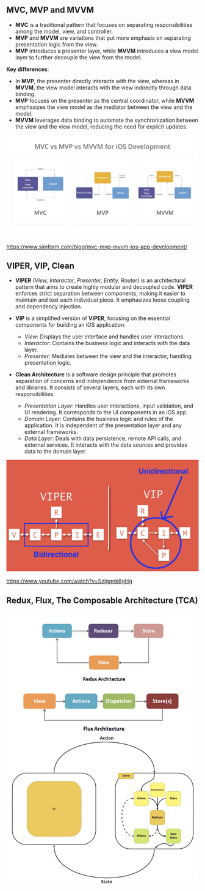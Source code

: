 ## MVC, MVP and MVVM

- **MVC** is a traditional pattern that focuses on separating responsibilities among the model, view, and controller. 
- **MVP** and **MVVM** are variations that put more emphasis on separating presentation logic from the view. 
- **MVP** introduces a presenter layer, while **MVVM** introduces a view model layer to further decouple the view from the model.

**Key differences**:

- In **MVP**, the presenter directly interacts with the view, whereas in **MVVM**, the view model interacts with the view indirectly through data binding.
- **MVP** focuses on the presenter as the central coordinator, while **MVVM** emphasizes the view model as the mediator between the view and the model.
- **MVVM** leverages data binding to automate the synchronization between the view and the view model, reducing the need for explicit updates.

![MVC, MVP and MVVM](/Figures/ArchitecturePatterns/figure1.jpeg)

https://www.simform.com/blog/mvc-mvp-mvvm-ios-app-development/

## VIPER, VIP, Clean

- **VIPER** *(View, Interactor, Presenter, Entity, Router)* is an architectural pattern that aims to create highly modular and decoupled code. **VIPER** enforces strict separation between components, making it easier to maintain and test each individual piece. It emphasizes loose coupling and dependency injection.

- **VIP** is a simplified version of **VIPER**, focusing on the essential components for building an iOS application:
    - *View*: Displays the user interface and handles user interactions.
    - *Interactor*: Contains the business logic and interacts with the data layer.
    - *Presenter*: Mediates between the view and the interactor, handling presentation logic.

- **Clean Architecture** is a software design principle that promotes separation of concerns and independence from external frameworks and libraries. It consists of several layers, each with its own responsibilities:
    - *Presentation Layer*: Handles user interactions, input validation, and UI rendering. It corresponds to the UI components in an iOS app.
    - *Domain Layer*: Contains the business logic and rules of the application. It is independent of the presentation layer and any external frameworks.
    - *Data Layer*: Deals with data persistence, remote API calls, and external services. It interacts with the data sources and provides data to the domain layer.

![VIPER, VIP, Clean](/Figures/ArchitecturePatterns/figure2.png)

https://www.youtube.com/watch?v=Szlgqnk6gHg

## Redux, Flux, The Composable Architecture (TCA)

![Redux, Flux, The Composable Architecture (TCA)](/Figures/ArchitecturePatterns/figure3.jpeg)
